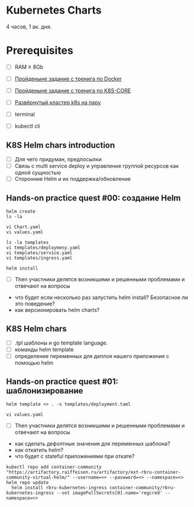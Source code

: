 Kubernetes Charts
=================
4 часов, 1 ак. дня.

Prerequisites
=============

- [ ] RAM ≥ 8Gb
- [ ] [Пройденыне задание с тренига по Docker](#link-to-docker-part)
- [ ] [Пройденыне задание с тренига по K8S-CORE](#link-to-docker-part)
- [ ] [Развёрнутый кластер k8s на пару](#link-to-confluence)
- [ ] terminal
- [ ] kubectl cli


K8S Helm chars introduction
---------------------------

- [ ] Для чего придуман, предпосылки
- [ ] Связь с multi service deploy и управление группой ресурсов как одной сущностью
- [ ] Сторонние Helm и их поддержка/обновление

Hands-on practice quest #00: создание Helm
------------------------------------------

```shell
helm create
ls -la
```

```shell
vi Chart.yaml
vi values.yaml 
```

```shell
ls -la templates
vi templates/deploymeny.yaml
vi templates/service.yaml
vi templates/ingress.yaml 
```

```shell
helm install
```


- [ ] Then участники делятся возникшими и решенными проблемами и отвечают на вопросы

- что будет если несколько раз запустить helm install? Безопасное ли это поведение?
- как версионировать helm charts?


K8S Helm chars
--------------

- [ ] .tpl шаблоны и go template language.
- [ ] команды helm template
- [ ] определение переменных для деплоя нашего приложения с помощью helm

Hands-on practice quest #01: шаблонизирование
------------------------------------------

```shell
helm template <> . -s templates/deployment.taml
```

```shell
vi values.yaml
```

- [ ] Then участники делятся возникшими и решенными проблемами и отвечают на вопросы

- как сделать дефолтные значения для переменных шаблона?
- как откатить helm?
- что будет с stateful приложениями при откате?

```shell script
kubectl repo add container-community "https://artifactory.raiffeisen.ru/artifactory/ext-rbru-container-community-virtual-helm/" --username=<> --paswword=<> --namespace=<>
helm repo update
  helm install rbru-kubernetes-ingress container-community/rbru-kubernetes-ingress --set imagePullSecrets[0].name='regcred' --namespace=<>
```
